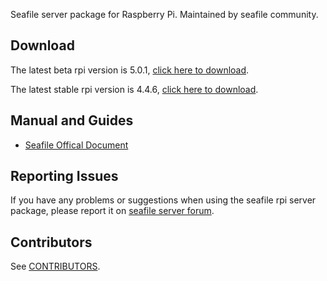 Seafile server package for Raspberry Pi. Maintained by seafile community.

## Download

The latest beta rpi version is 5.0.1, [click here to download](https://github.com/haiwen/seafile-rpi/releases/download/v5.0.1/seafile-server_beta_5.0.1_pi.tar.gz).

The latest stable rpi version is 4.4.6, [click here to download](https://github.com/haiwen/seafile-rpi/releases/download/v4.4.6/seafile-server_stable_4.4.6_pi.tar.gz).

## Manual and Guides

- [Seafile Offical Document](http://manual.seafile.com/deploy/using_sqlite.html)

## Reporting Issues

If you have any problems or suggestions when using the seafile rpi server package, please report it on [seafile server forum](https://forum.seafile-server.org/).

## Contributors

See [CONTRIBUTORS](CONTRIBUTORS).
